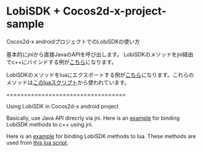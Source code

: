 LobiSDK + Cocos2d-x-project-sample
==================================

Cocos2d-x androidプロジェクトでのLobiSDKの使い方

基本的にjniから直接JavaのAPIを呼び出します。
LobiSDKのメソッドをjni経由でc++にバインドする例が[こちら](https://github.com/9re/LobiSDK---Cocos2d-x-project-sample/blob/master/proj.android/jni/lobisdksample/LobiSDK.cpp)になります。

LobiSDKのメソッドをluaにエクスポートする例が[こちら](https://github.com/9re/LobiSDK---Cocos2d-x-project-sample/blob/master/Classes/LuaLobi.cpp)になります。これらのメソッドは[このluaスクリプト](https://github.com/9re/LobiSDK---Cocos2d-x-project-sample/blob/master/Resources/lobisdksample.lua)から使われています。

==================================

Using LobiSDK in Cocos2d-x android project

Basically, use Java API direcrly via jni.
Here is an [example](https://github.com/9re/LobiSDK---Cocos2d-x-project-sample/blob/master/proj.android/jni/lobisdksample/LobiSDK.cpp) for binding LobiSDK methods to c++ using jni.

Here is an [example](https://github.com/9re/LobiSDK---Cocos2d-x-project-sample/blob/master/Classes/LuaLobi.cpp) for binding LobiSDK methods to lua. These methods are used from [this lua script](https://github.com/9re/LobiSDK---Cocos2d-x-project-sample/blob/master/Resources/lobisdksample.lua).
